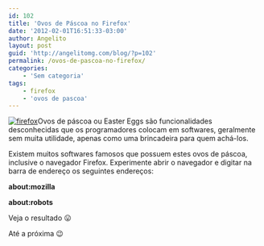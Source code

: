 ```yaml
---
id: 102
title: 'Ovos de Páscoa no Firefox'
date: '2012-02-01T16:51:33-03:00'
author: Angelito
layout: post
guid: 'http://angelitomg.com/blog/?p=102'
permalink: /ovos-de-pascoa-no-firefox/
categories:
    - 'Sem categoria'
tags:
    - firefox
    - 'ovos de pascoa'
---
```


[![](http://angelitomg.com/blog/wp-content/uploads/2012/02/firefox.png "firefox")](http://angelitomg.com/blog/wp-content/uploads/2012/02/firefox.png)Ovos de páscoa ou Easter Eggs são funcionalidades desconhecidas que os programadores colocam em softwares, geralmente sem muita utilidade, apenas como uma brincadeira para quem achá-los.

Existem muitos softwares famosos que possuem estes ovos de páscoa, inclusive o navegador Firefox. Experimente abrir o navegador e digitar na barra de endereço os seguintes endereços:

**about:mozilla**

**about:robots**

Veja o resultado 😛

Até a próxima 😉
